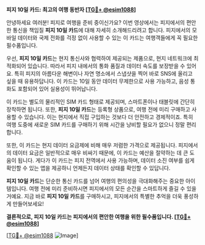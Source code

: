 **피지 10일 카드: 최고의 여행 동반자 [[TG💪+ @esim1088](https://t.me/s/esim1088)]**

안녕하세요 여러분! 피지로 여행을 준비 중이신가요? 이번 영상에서는 피지에서의 편안한 통신을 책임질 **피지 10일 카드**에 대해 자세히 소개해드리려고 합니다. 피지에서의 모바일 데이터와 국제 전화를 걱정 없이 사용할 수 있는 이 카드는 여행객들에게 꼭 필요한 필수품입니다.

우선, **피지 10일 카드**는 현지 통신사와 협력하여 제공되는 제품으로, 현지 네트워크에 최적화되어 있습니다. 따라서 피지 내에서의 통화 품질과 데이터 속도를 보장받을 수 있어요. 특히 피지의 아름다운 해변이나 자연 명소에서 스냅샷을 찍어 바로 SNS에 올리고 싶을 때 유용하답니다. 이 카드는 10일 동안 데이터 무제한으로 사용 가능하고, 음성 통화도 포함되어 있어 실용성이 뛰어납니다.

이 카드는 별도의 물리적인 SIM 카드 형태로 제공되며, 스마트폰이나 태블릿에 간단히 장착하면 됩니다. 또한, **피지 10일 카드**는 등록형 상품으로, 여행 전에 미리 구매하고 사용할 수 있습니다. 이는 현지에서 직접 구입하는 것보다 더 안전하고 경제적이죠. 특히 여행 도중에 새로운 SIM 카드를 구매하기 위해 시간을 낭비할 필요가 없으니 정말 편리합니다.

또한, 이 카드는 현지 데이터 요금제에 비해 매우 저렴한 가격으로 제공됩니다. 피지에서의 데이터 요금은 일반적으로 매우 비싸기 때문에, 이 카드는 예산을 절약하는 데 큰 도움이 됩니다. 게다가 이 카드는 피지 전역에서 사용 가능하며, 데이터 소진 여부를 쉽게 확인할 수 있는 앱을 제공하니 언제든지 데이터 상태를 확인할 수 있답니다.

**피지 10일 카드**는 단순한 통신 카드를 넘어 여행의 편의성을 극대화해주는 중요한 아이템입니다. 여행 전에 미리 준비하시면 피지에서의 모든 순간을 스마트하게 즐길 수 있을 거예요. 지금 바로 **피지 10일 카드**를 구매하시고, 피지에서의 특별한 추억을 더욱 풍성하게 만들어보세요!

**결론적으로, 피지 10일 카드는 피지에서의 편안한 여행을 위한 필수품입니다. [[TG💪+ @esim1088](https://t.me/s/esim1088)]**

[[TG💪+ @esim1088](https://t.me/s/esim1088) ![Image](https://i.postimg.cc/Y0z9fWf4/image.png)]